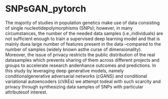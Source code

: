 # SNPsGAN_pytorch

The majority of studies in population genetics make use of data consisting of single nucleotidepolymorphisms (SNPs); however, in many circumstances, the number of the needed data samples (i.e.,individuals) are not sufficient enough to train a supervised deep learning model and that is mainly duea large number of features present in the data –compared to the number of samples (widely known asthe curse of dimensionality). Moreover, the issue of privacy restricts the public distribution of the real datasamples which prevents sharing of them across different projects and groups to accelerate research andenhance outcomes and predictions. In this study by leveraging deep generative models, namely conditionalgenerative adversarial networks (cGANS) and conditional variational autoencoders (cVAEs) we attempt todeal with such scarcity and privacy through synthesizing data samples of SNPs with particular attributesof interest.
